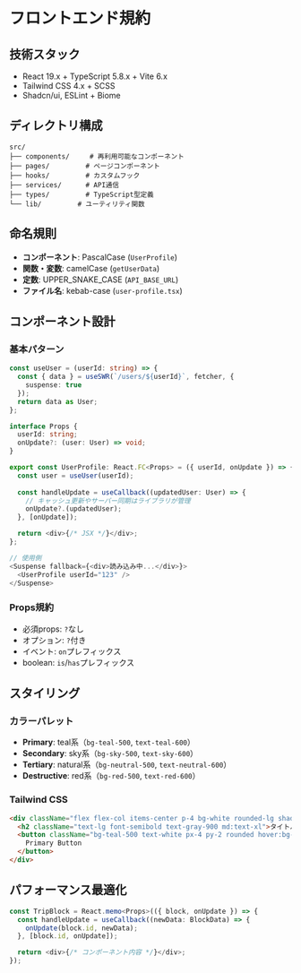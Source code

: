 # フロントエンド規約

## 技術スタック

- React 19.x + TypeScript 5.8.x + Vite 6.x
- Tailwind CSS 4.x + SCSS
- Shadcn/ui, ESLint + Biome

## ディレクトリ構成

```text
src/
├── components/     # 再利用可能なコンポーネント
├── pages/         # ページコンポーネント
├── hooks/         # カスタムフック
├── services/      # API通信
├── types/         # TypeScript型定義
└── lib/         # ユーティリティ関数
```

## 命名規則

- **コンポーネント**: PascalCase (`UserProfile`)
- **関数・変数**: camelCase (`getUserData`)
- **定数**: UPPER_SNAKE_CASE (`API_BASE_URL`)
- **ファイル名**: kebab-case (`user-profile.tsx`)

## コンポーネント設計

### 基本パターン

```typescript
const useUser = (userId: string) => {
  const { data } = useSWR(`/users/${userId}`, fetcher, {
    suspense: true
  });
  return data as User;
};

interface Props {
  userId: string;
  onUpdate?: (user: User) => void;
}

export const UserProfile: React.FC<Props> = ({ userId, onUpdate }) => {
  const user = useUser(userId);
  
  const handleUpdate = useCallback((updatedUser: User) => {
    // キャッシュ更新やサーバー同期はライブラリが管理
    onUpdate?.(updatedUser);
  }, [onUpdate]);

  return <div>{/* JSX */}</div>;
};

// 使用側
<Suspense fallback={<div>読み込み中...</div>}>
  <UserProfile userId="123" />
</Suspense>
```

### Props規約

- 必須props: `?`なし
- オプション: `?`付き
- イベント: `on`プレフィックス
- boolean: `is`/`has`プレフィックス

## スタイリング

### カラーパレット
- **Primary**: teal系（`bg-teal-500`, `text-teal-600`）
- **Secondary**: sky系（`bg-sky-500`, `text-sky-600`）
- **Tertiary**: natural系（`bg-neutral-500`, `text-neutral-600`）
- **Destructive**: red系（`bg-red-500`, `text-red-600`）

### Tailwind CSS

```html
<div className="flex flex-col items-center p-4 bg-white rounded-lg shadow-md md:flex-row md:p-6">
  <h2 className="text-lg font-semibold text-gray-900 md:text-xl">タイトル</h2>
  <button className="bg-teal-500 text-white px-4 py-2 rounded hover:bg-teal-600">
    Primary Button
  </button>
</div>
```

## パフォーマンス最適化

```typescript
const TripBlock = React.memo<Props>(({ block, onUpdate }) => {
  const handleUpdate = useCallback((newData: BlockData) => {
    onUpdate(block.id, newData);
  }, [block.id, onUpdate]);

  return <div>{/* コンポーネント内容 */}</div>;
});
```
